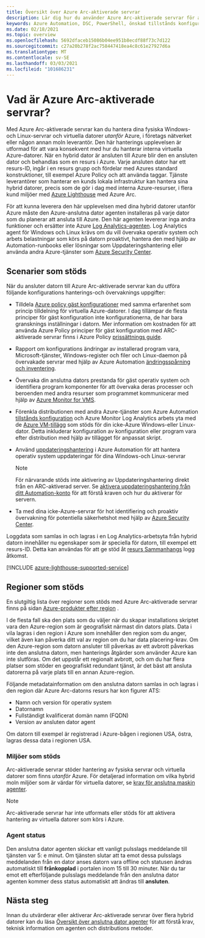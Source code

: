 ```yaml
---
title: Översikt över Azure Arc-aktiverade servrar
description: Lär dig hur du använder Azure Arc-aktiverade servrar för att hantera servrar som ligger utanför Azure som en Azure-resurs.
keywords: Azure Automation, DSC, PowerShell, önskad tillstånds konfiguration, uppdaterings hantering, ändrings spårning, inventering, Runbooks, python, grafisk, hybrid
ms.date: 02/18/2021
ms.topic: overview
ms.openlocfilehash: 5692dfaceb15086b04ee951b8ecdf88f73c7d122
ms.sourcegitcommit: c27a20b278f2ac758447418ea4c8c61e27927d6a
ms.translationtype: MT
ms.contentlocale: sv-SE
ms.lasthandoff: 03/03/2021
ms.locfileid: "101686231"
---
```

# <a name="what-is-azure-arc-enabled-servers"></a>Vad är Azure Arc-aktiverade servrar?

Med Azure Arc-aktiverade servrar kan du hantera dina fysiska Windows-och Linux-servrar och virtuella datorer *utanför* Azure, i företags nätverket eller någon annan moln leverantör. Den här hanterings upplevelsen är utformad för att vara konsekvent med hur du hanterar interna virtuella Azure-datorer. När en hybrid dator är ansluten till Azure blir den en ansluten dator och behandlas som en resurs i Azure. Varje ansluten dator har ett resurs-ID, ingår i en resurs grupp och fördelar med Azures standard konstruktioner, till exempel Azure Policy och att använda taggar. Tjänste leverantörer som hanterar en kunds lokala infrastruktur kan hantera sina hybrid datorer, precis som de gör i dag med interna Azure-resurser, i flera kund miljöer med [Azure Lighthouse](../../lighthouse/how-to/manage-hybrid-infrastructure-arc.md) med Azure Arc.

För att kunna leverera den här upplevelsen med dina hybrid datorer utanför Azure måste den Azure-anslutna dator agenten installeras på varje dator som du planerar att ansluta till Azure. Den här agenten levererar inga andra funktioner och ersätter inte Azure [Log Analytics-agenten](../../azure-monitor/agents/log-analytics-agent.md). Log Analytics agent för Windows och Linux krävs om du vill övervaka operativ system och arbets belastningar som körs på datorn proaktivt, hantera den med hjälp av Automation-runbooks eller lösningar som Uppdateringshantering eller använda andra Azure-tjänster som [Azure Security Center](../../security-center/security-center-introduction.md).

## <a name="supported-scenarios"></a>Scenarier som stöds

När du ansluter datorn till Azure Arc-aktiverade servrar kan du utföra följande konfigurations hanterings-och övervaknings uppgifter:

- Tilldela [Azure policy gäst konfigurationer](../../governance/policy/concepts/guest-configuration.md) med samma erfarenhet som princip tilldelning för virtuella Azure-datorer. I dag tillämpar de flesta principer för gäst konfiguration inte konfigurationerna, de har bara gransknings inställningar i datorn. Mer information om kostnaden för att använda Azure Policy principer för gäst konfiguration med ARC-aktiverade servrar finns i Azure Policy [prissättnings guide](https://azure.microsoft.com/pricing/details/azure-policy/).

- Rapport om konfigurations ändringar av installerad program vara, Microsoft-tjänster, Windows-register och filer och Linux-daemon på övervakade servrar med hjälp av Azure Automation [ändringsspårning och inventering](../../automation/change-tracking/overview.md).

- Övervaka din anslutna dators prestanda för gäst operativ system och identifiera program komponenter för att övervaka deras processer och beroenden med andra resurser som programmet kommunicerar med hjälp av [Azure Monitor for VMS](../../azure-monitor/vm/vminsights-overview.md).

- Förenkla distributionen med andra Azure-tjänster som Azure Automation [tillstånds konfiguration](../../automation/automation-dsc-overview.md) och Azure Monitor Log Analytics arbets yta med de [Azure VM-tillägg](manage-vm-extensions.md) som stöds för din icke-Azure Windows-eller Linux-dator. Detta inkluderar konfiguration av konfiguration eller program vara efter distribution med hjälp av tillägget för anpassat skript.

- Använd [uppdateringshantering](../../automation/update-management/overview.md) i Azure Automation för att hantera operativ system uppdateringar för dina Windows-och Linux-servrar

    > [!NOTE]
    > För närvarande stöds inte aktivering av Uppdateringshantering direkt från en ARC-aktiverad server. Se [aktivera uppdateringshantering från ditt Automation-konto](../../automation/update-management/enable-from-automation-account.md) för att förstå kraven och hur du aktiverar för servern.

- Ta med dina icke-Azure-servrar för hot identifiering och proaktiv övervakning för potentiella säkerhetshot med hjälp av [Azure Security Center](../../security-center/security-center-introduction.md).

Loggdata som samlas in och lagras i en Log Analytics-arbetsyta från hybrid datorn innehåller nu egenskaper som är speciella för datorn, till exempel ett resurs-ID. Detta kan användas för att ge stöd åt [resurs Sammanhangs](../../azure-monitor/logs/design-logs-deployment.md#access-mode) logg åtkomst.

[!INCLUDE [azure-lighthouse-supported-service](../../../includes/azure-lighthouse-supported-service.md)]

## <a name="supported-regions"></a>Regioner som stöds

En slutgiltig lista över regioner som stöds med Azure Arc-aktiverade servrar finns på sidan [Azure-produkter efter region](https://azure.microsoft.com/global-infrastructure/services/?products=azure-arc) .

I de flesta fall ska den plats som du väljer när du skapar installations skriptet vara den Azure-region som är geografiskt närmast din dators plats. Data i vila lagras i den region i Azure som innehåller den region som du anger, vilket även kan påverka ditt val av region om du har data placering-krav. Om den Azure-region som datorn ansluter till påverkas av ett avbrott påverkas inte den anslutna datorn, men hanterings åtgärder som använder Azure kan inte slutföras. Om det uppstår ett regionalt avbrott, och om du har flera platser som stöder en geografiskt redundant tjänst, är det bäst att ansluta datorerna på varje plats till en annan Azure-region.

Följande metadatainformation om den anslutna datorn samlas in och lagras i den region där Azure Arc-datorns resurs har kon figurer ATS:

- Namn och version för operativ system
- Datornamn
- Fullständigt kvalificerat domän namn (FQDN)
- Version av ansluten dator agent

Om datorn till exempel är registrerad i Azure-bågen i regionen USA, östra, lagras dessa data i regionen USA.

### <a name="supported-environments"></a>Miljöer som stöds

Arc-aktiverade servrar stöder hantering av fysiska servrar och virtuella datorer som finns *utanför* Azure. För detaljerad information om vilka hybrid moln miljöer som är värdar för virtuella datorer, se [krav för anslutna maskin agenter](agent-overview.md#supported-environments).

> [!NOTE]
> Arc-aktiverade servrar har inte utformats eller stöds för att aktivera hantering av virtuella datorer som körs i Azure.

### <a name="agent-status"></a>Agent status

Den anslutna dator agenten skickar ett vanligt pulsslags meddelande till tjänsten var 5: e minut. Om tjänsten slutar att ta emot dessa pulsslags meddelanden från en dator anses datorn vara offline och statusen ändras automatiskt till **frånkopplad** i portalen inom 15 till 30 minuter. När du tar emot ett efterföljande pulsslags meddelande från den anslutna dator agenten kommer dess status automatiskt att ändras till **ansluten**.

## <a name="next-steps"></a>Nästa steg

Innan du utvärderar eller aktiverar Arc-aktiverade servrar över flera hybrid datorer kan du läsa [Översikt över anslutna dator agenter](agent-overview.md) för att förstå krav, teknisk information om agenten och distributions metoder.
